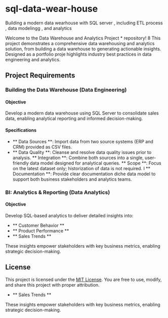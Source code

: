 # sql-data-wear-house
Building a modern data wearhouse with SQL server , including ETL  process , data modelingg , and analytics

Welcome to the Data Warehouse and Analytics Project * repository! 8
This project demonstrates a comprehensive data warehousing and analytics solution, from building a data warehouse to generating actionable insights. Designed as a portfolio proje
highlights industry best practices in data engineering and analytics.

## Project Requirements

### Building the Data Warehouse (Data Engineering)

#### Objective
Develop a modern data warehouse using SQL Server to consolidate sales data, enabling analytical reporting and informed decision-making.

#### Specifications
- ** Data Sources **: Import data from two source systems (ERP and CRM) provided as CSV files.
- ** Data Quality **: Cleanse and resolve data quality issues prior to analysis.
** Integration **: Combine both sources into a single, user-friendly data model designed for analytical queries.
** Scope **: Focus on the latest dataset only; historization of data is not required.
I
** Documentation **: Provide clear documentation diche data model to support both business stakeholders and analytics teams.


### BI: Analytics & Reporting (Data Analytics)

#### Objective
Develop SQL-based analytics to deliver detailed insights into:
- ** Customer Behavior **
- ** Product Performance **
- ** Sales Trends **

These insights empower stakeholders with key business metrics, enabling strategic decision-making.

## License

This project is licensed under the [MIT License](LICENSE). You are free to use, modify, and share this project with proper attribution.

- ** Sales Trends **

These insights empower stakeholders with key business metrics, enabling strategic decision-making.

